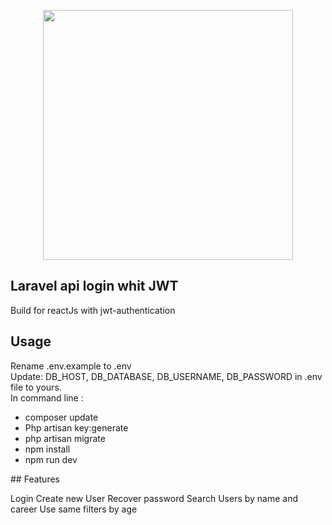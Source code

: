 <p align="center"><a href="https://laravel.com" target="_blank"><img src="https://raw.githubusercontent.com/laravel/art/master/logo-lockup/5%20SVG/2%20CMYK/1%20Full%20Color/laravel-logolockup-cmyk-red.svg" width="400"></a></p>



## Laravel api login whit JWT

Build for reactJs  with jwt-authentication

## Usage

Rename .env.example to .env<br>
Update: DB_HOST, DB_DATABASE, DB_USERNAME, DB_PASSWORD in .env file to yours.<br>
In command line :
<ul>
    <li>composer update</li>
<li>Php artisan key:generate</li>
<li>php artisan migrate</li>
<li>npm install</li>
<li>npm run dev</li>
</ul>
## Features

Login
Create new User
Recover password
Search Users by name and career
Use same filters by age

